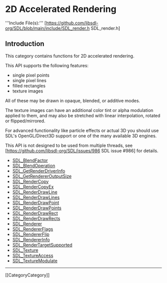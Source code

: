 # 2D Accelerated Rendering

'''Include File(s):''' [https://github.com/libsdl-org/SDL/blob/main/include/SDL_render.h SDL_render.h]


## Introduction
This category contains functions for 2D accelerated rendering.

This API supports the following features:

* single pixel points
* single pixel lines
* filled rectangles
* texture images

All of these may be drawn in opaque, blended, or additive modes.

The texture images can have an additional color tint or alpha modulation applied to them, and may also be stretched with linear interpolation, rotated or flipped/mirrored.

For advanced functionality like particle effects or actual 3D you should use SDL's OpenGL/Direct3D support or one of the many available 3D engines.

This API is not designed to be used from multiple threads, see [https://github.com/libsdl-org/SDL/issues/986 SDL issue #986] for details.

<!-- BEGIN CATEGORY LIST -->
- [SDL_BlendFactor](SDL_BlendFactor)
- [SDL_BlendOperation](SDL_BlendOperation)
- [SDL_GetRenderDriverInfo](SDL_GetRenderDriverInfo)
- [SDL_GetRendererOutputSize](SDL_GetRendererOutputSize)
- [SDL_RenderCopy](SDL_RenderCopy)
- [SDL_RenderCopyEx](SDL_RenderCopyEx)
- [SDL_RenderDrawLine](SDL_RenderDrawLine)
- [SDL_RenderDrawLines](SDL_RenderDrawLines)
- [SDL_RenderDrawPoint](SDL_RenderDrawPoint)
- [SDL_RenderDrawPoints](SDL_RenderDrawPoints)
- [SDL_RenderDrawRect](SDL_RenderDrawRect)
- [SDL_RenderDrawRects](SDL_RenderDrawRects)
- [SDL_Renderer](SDL_Renderer)
- [SDL_RendererFlags](SDL_RendererFlags)
- [SDL_RendererFlip](SDL_RendererFlip)
- [SDL_RendererInfo](SDL_RendererInfo)
- [SDL_RenderTargetSupported](SDL_RenderTargetSupported)
- [SDL_Texture](SDL_Texture)
- [SDL_TextureAccess](SDL_TextureAccess)
- [SDL_TextureModulate](SDL_TextureModulate)
<!-- END CATEGORY LIST -->

----
[[CategoryCategory]]
